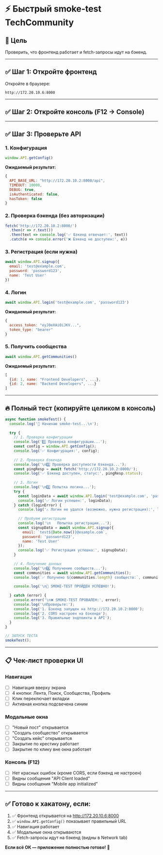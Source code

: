 # ⚡ Быстрый smoke-test TechCommunity

## 🎯 Цель
Проверить, что фронтенд работает и fetch-запросы идут на бэкенд.

---

## ✅ Шаг 1: Откройте фронтенд

Откройте в браузере:
```
http://172.20.10.6:8000
```

---

## ✅ Шаг 2: Откройте консоль (F12 → Console)

---

## ✅ Шаг 3: Проверьте API

### 1. Конфигурация
```javascript
window.API.getConfig()
```

**Ожидаемый результат:**
```javascript
{
  API_BASE_URL: "http://172.20.10.2:8000/api",
  TIMEOUT: 10000,
  DEBUG: true,
  isAuthenticated: false,
  hasToken: false
}
```

### 2. Проверка бэкенда (без авторизации)
```javascript
fetch('http://172.20.10.2:8000/')
  .then(r => r.text())
  .then(text => console.log('✅ Бэкенд отвечает:', text))
  .catch(e => console.error('❌ Бэкенд не доступен:', e))
```

### 3. Регистрация (если нужна)
```javascript
await window.API.signup({
  email: 'test@example.com',
  password: 'password123',
  name: 'Test User'
})
```

### 4. Логин
```javascript
await window.API.login('test@example.com', 'password123')
```

**Ожидаемый результат:**
```javascript
{
  access_token: "eyJ0eXAiOiJKV...",
  token_type: "bearer"
}
```

### 5. Получить сообщества
```javascript
await window.API.getCommunities()
```

**Ожидаемый результат:**
```javascript
[
  {id: 1, name: "Frontend Developers", ...},
  {id: 2, name: "Backend Developers", ...}
]
```

---

## 🔥 Полный тест (копируйте целиком в консоль)

```javascript
async function smokeTest() {
  console.log('🧪 Начинаю smoke-test...\n');
  
  try {
    // 1. Проверка конфигурации
    console.log('1️⃣ Проверка конфигурации...');
    const config = window.API.getConfig();
    console.log('✅ Конфигурация:', config);
    
    // 2. Проверка бэкенда
    console.log('\n2️⃣ Проверка доступности бэкенда...');
    const pingResp = await fetch('http://172.20.10.2:8000/');
    console.log('✅ Бэкенд доступен, статус:', pingResp.status);
    
    // 3. Логин
    console.log('\n3️⃣ Попытка логина...');
    try {
      const loginData = await window.API.login('test@example.com', 'password123');
      console.log('✅ Логин успешен:', loginData);
    } catch (loginError) {
      console.log('⚠️ Логин не удался (возможно, нужна регистрация):', loginError.message);
      
      // Пробуем регистрацию
      console.log('\n   Попытка регистрации...');
      const signupData = await window.API.signup({
        email: `test${Date.now()}@example.com`,
        password: 'password123',
        name: 'Test User'
      });
      console.log('✅ Регистрация успешна:', signupData);
    }
    
    // 4. Получение данных
    console.log('\n4️⃣ Получение сообществ...');
    const communities = await window.API.getCommunities();
    console.log(`✅ Получено ${communities.length} сообществ:`, communities);
    
    console.log('\n🎉 SMOKE-TEST ПРОЙДЕН УСПЕШНО!');
    
  } catch (error) {
    console.error('\n❌ SMOKE-TEST ПРОВАЛЕН:', error);
    console.log('\nПроверьте:');
    console.log('1. Бэкенд запущен на http://172.20.10.2:8000');
    console.log('2. CORS настроен на бэкенде');
    console.log('3. Правильные эндпоинты в API');
  }
}

// ЗАПУСК ТЕСТА
smokeTest();
```

---

## 📋 Чек-лист проверки UI

### Навигация
- [ ] Навигация вверху экрана
- [ ] 4 кнопки: Лента, Поиск, Сообщества, Профиль
- [ ] Клик переключает вкладки
- [ ] Активная кнопка подсвечена синим

### Модальные окна
- [ ] "Новый пост" открывается
- [ ] "Создать сообщество" открывается
- [ ] "Создать кейс" открывается
- [ ] Закрытие по крестику работает
- [ ] Закрытие по клику вне окна работает

### Консоль (F12)
- [ ] Нет красных ошибок (кроме CORS, если бэкенд не настроен)
- [ ] Видны сообщения "API Client loaded"
- [ ] Видны сообщения "Mobile app initialized"

---

## ✅ Готово к хакатону, если:

1. ✅ Фронтенд открывается на http://172.20.10.6:8000
2. ✅ `window.API.getConfig()` показывает правильный URL
3. ✅ Навигация работает
4. ✅ Модальные окна открываются
5. ✅ Fetch-запросы идут на бэкенд (видны в Network tab)

**Если всё ОК — приложение полностью готово!** 🚀
